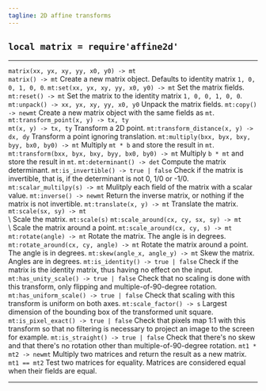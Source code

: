 ```yaml
---
tagline: 2D affine transforms
---
```


## `local matrix = require'affine2d'`

--------------------------------------------------------------- --------------------------------------------------------------------------------------
`matrix(xx, yx, xy, yy, x0, y0) -> mt` <br> `matrix() -> mt`    Create a new matrix object. Defaults to identity matrix `1, 0, 0, 1, 0, 0`.
`mt:set(xx, yx, xy, yy, x0, y0) -> mt`                          Set the matrix fields.
`mt:reset() -> mt`                                              Set the matrix to the identity matrix `1, 0, 0, 1, 0, 0`.
`mt:unpack() -> xx, yx, xy, yy, x0, y0`                         Unpack the matrix fields.
`mt:copy() -> newmt`                                            Create a new matrix object with the same fields as `mt`.
`mt:transform_point(x, y) -> tx, ty` <br> `mt(x, y) -> tx, ty`  Transform a 2D point.
`mt:transform_distance(x, y) -> dx, dy`                         Transform a point ignoring translation.
`mt:multiply(bxx, byx, bxy, byy, bx0, by0) -> mt`               Multiply `mt * b` and store the result in `mt`.
`mt:transform(bxx, byx, bxy, byy, bx0, by0) -> mt`              Multiply `b * mt` and store the result in `mt`.
`mt:determinant() -> det`                                       Compute the matrix determinant.
`mt:is_invertible() -> true | false`                            Check if the matrix is invertible, that is, if the determinant is not 0, 1/0 or -1/0.
`mt:scalar_multilpy(s) -> mt`                                   Mulitply each field of the matrix with a scalar value.
`mt:inverse() -> newmt`                                         Return the inverse matrix, or nothing if the matrix is not invertible.
`mt:translate(x, y) -> mt`                                      Translate the matrix.
`mt:scale(sx, sy) -> mt` <br> \                                 Scale the matrix.
`mt:scale(s)`
`mt:scale_around(cx, cy, sx, sy) -> mt` <br> \                  Scale the matrix around a point.
`mt:scale_around(cx, cy, s) -> mt`
`mt:rotate(angle) -> mt`                                        Rotate the matrix. The angle is in degrees.
`mt:rotate_around(cx, cy, angle) -> mt`                         Rotate the matrix around a point. The angle is in degrees.
`mt:skew(angle_x, angle_y) -> mt`                               Skew the matrix. Angles are in degrees.
`mt:is_identity() -> true | false`                              Check if the matrix is the identity matrix, thus having no effect on the input.
`mt:has_unity_scale() -> true | false`                          Check that no scaling is done with this transform, only flipping and multiple-of-90-degree rotation.
`mt:has_uniform_scale() -> true | false`                        Check that scaling with this transform is uniform on both axes.
`mt:scale_factor() -> s`                                        Largest dimension of the bounding box of the transformed unit square.
`mt:is_pixel_exact() -> true | false`                           Check that pixels map 1:1 with this transform so that no filtering is necessary to project an image to the screen for example.
`mt:is_straight() -> true | false`                              Check that there's no skew and that there's no rotation other than multiple-of-90-degree rotation.
`mt1 * mt2 -> newmt`                                            Multiply two matrices and return the result as a new matrix.
`mt1 == mt2`                                                    Test two matrices for equality. Matrices are considered equal when their fields are equal.
--------------------------------------------------------------- --------------------------------------------------------------------------------------

